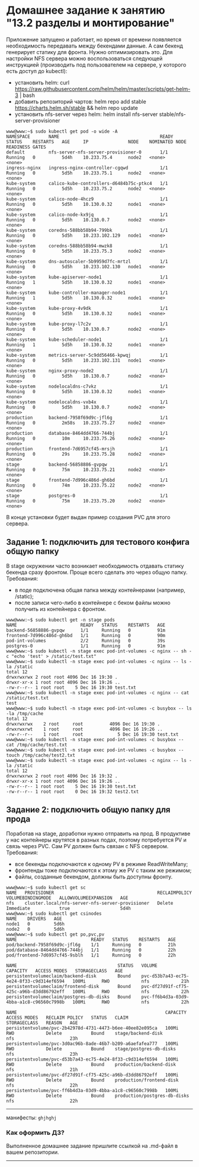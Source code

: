 # Домашнее задание к занятию "13.2 разделы и монтирование"
Приложение запущено и работает, но время от времени появляется необходимость передавать между бекендами данные. А сам бекенд генерирует статику для фронта. Нужно оптимизировать это.
Для настройки NFS сервера можно воспользоваться следующей инструкцией (производить под пользователем на сервере, у которого есть доступ до kubectl):
* установить helm: curl https://raw.githubusercontent.com/helm/helm/master/scripts/get-helm-3 | bash
* добавить репозиторий чартов: helm repo add stable https://charts.helm.sh/stable && helm repo update
* установить nfs-server через helm: helm install nfs-server stable/nfs-server-provisioner
```
www@www:~$ sudo kubectl get pod -o wide -A
NAMESPACE       NAME                                      READY   STATUS    RESTARTS   AGE     IP               NODE    NOMINATED NODE   READINESS GATES
default         nfs-server-nfs-server-provisioner-0       1/1     Running   0          5d4h    10.233.75.4      node2   <none>           <none>
ingress-nginx   ingress-nginx-controller-cgqwd            1/1     Running   0          5d5h    10.233.75.1      node2   <none>           <none>
kube-system     calico-kube-controllers-d6484b75c-ptkc4   1/1     Running   0          5d5h    10.233.75.2      node2   <none>           <none>
kube-system     calico-node-4hcz9                         1/1     Running   0          5d5h    10.130.0.32      node1   <none>           <none>
kube-system     calico-node-kx9jq                         1/1     Running   0          5d5h    10.130.0.7       node2   <none>           <none>
kube-system     coredns-588bb58b94-799bk                  1/1     Running   0          5d5h    10.233.102.129   node1   <none>           <none>
kube-system     coredns-588bb58b94-mwzk8                  1/1     Running   0          5d5h    10.233.75.3      node2   <none>           <none>
kube-system     dns-autoscaler-5b9959d7fc-mrtzl           1/1     Running   0          5d5h    10.233.102.130   node1   <none>           <none>
kube-system     kube-apiserver-node1                      1/1     Running   1          5d5h    10.130.0.32      node1   <none>           <none>
kube-system     kube-controller-manager-node1             1/1     Running   1          5d5h    10.130.0.32      node1   <none>           <none>
kube-system     kube-proxy-4v9dk                          1/1     Running   0          5d5h    10.130.0.32      node1   <none>           <none>
kube-system     kube-proxy-l7c2v                          1/1     Running   0          5d5h    10.130.0.7       node2   <none>           <none>
kube-system     kube-scheduler-node1                      1/1     Running   1          5d5h    10.130.0.32      node1   <none>           <none>
kube-system     metrics-server-5c9dd56466-kpwqj           1/1     Running   0          5d5h    10.233.102.131   node1   <none>           <none>
kube-system     nginx-proxy-node2                         1/1     Running   0          5d5h    10.130.0.7       node2   <none>           <none>
kube-system     nodelocaldns-c7vkz                        1/1     Running   0          5d5h    10.130.0.32      node1   <none>           <none>
kube-system     nodelocaldns-vxb4x                        1/1     Running   0          5d5h    10.130.0.7       node2   <none>           <none>
production      backend-7958f69d9c-jfl6g                  1/1     Running   0          2m58s   10.233.75.27     node2   <none>           <none>
production      database-8464dd4766-744bj                 1/1     Running   0          10m     10.233.75.26     node2   <none>           <none>
production      frontend-7d6957cf45-mrsjh                 1/1     Running   0          29s     10.233.75.28     node2   <none>           <none>
stage           backend-56858886-gvpqw                    1/1     Running   0          75m     10.233.75.21     node2   <none>           <none>
stage           frontend-7d996c486d-gh6bd                 1/1     Running   0          74m     10.233.75.22     node2   <none>           <none>
stage           postgres-0                                1/1     Running   0          75m     10.233.75.20     node2   <none>           <none>
```
В конце установки будет выдан пример создания PVC для этого сервера.

## Задание 1: подключить для тестового конфига общую папку
В stage окружении часто возникает необходимость отдавать статику бекенда сразу фронтом. Проще всего сделать это через общую папку. Требования:
* в поде подключена общая папка между контейнерами (например, /static);
* после записи чего-либо в контейнере с беком файлы можно получить из контейнера с фронтом.
```
www@www:~$ sudo kubectl get -n stage pods
NAME                        READY   STATUS    RESTARTS   AGE
backend-56858886-gvpqw      1/1     Running   0          91m
frontend-7d996c486d-gh6bd   1/1     Running   0          90m
pod-int-volumes             2/2     Running   0          39s
postgres-0                  1/1     Running   0          91m
www@www:~$ sudo kubectl -n stage exec pod-int-volumes -c nginx -- sh -c "echo 'test' > /static/test.txt"
www@www:~$ sudo kubectl -n stage exec pod-int-volumes -c nginx -- ls -la /static
total 12
drwxrwxrwx 2 root root 4096 Dec 16 19:30 .
drwxr-xr-x 1 root root 4096 Dec 16 19:26 ..
-rw-r--r-- 1 root root    5 Dec 16 19:30 test.txt
www@www:~$ sudo kubectl -n stage exec pod-int-volumes -c nginx -- cat /static/test.txt
test
www@www:~$ sudo kubectl -n stage exec pod-int-volumes -c busybox -- ls -la /tmp/cache
total 12
drwxrwxrwx    2 root     root          4096 Dec 16 19:30 .
drwxrwxrwt    1 root     root          4096 Dec 16 19:26 ..
-rw-r--r--    1 root     root             5 Dec 16 19:30 test.txt
www@www:~$ sudo kubectl -n stage exec pod-int-volumes -c busybox -- cat /tmp/cache/test.txt
www@www:~$ sudo kubectl -n stage exec pod-int-volumes -c busybox -- touch /tmp/cache/test2.txt
www@www:~$ sudo kubectl -n stage exec pod-int-volumes -c nginx -- ls -la /static
total 12
drwxrwxrwx 2 root root 4096 Dec 16 19:32 .
drwxr-xr-x 1 root root 4096 Dec 16 19:26 ..
-rw-r--r-- 1 root root    5 Dec 16 19:30 test.txt
-rw-r--r-- 1 root root    0 Dec 16 19:32 test2.txt
```

## Задание 2: подключить общую папку для прода
Поработав на stage, доработки нужно отправить на прод. В продуктиве у нас контейнеры крутятся в разных подах, поэтому потребуется PV и связь через PVC. Сам PV должен быть связан с NFS сервером. Требования:
* все бекенды подключаются к одному PV в режиме ReadWriteMany;
* фронтенды тоже подключаются к этому же PV с таким же режимом;
* файлы, созданные бекендом, должны быть доступны фронту.


```
www@www:~$ sudo kubectl get sc
NAME   PROVISIONER                                       RECLAIMPOLICY   VOLUMEBINDINGMODE   ALLOWVOLUMEEXPANSION   AGE
nfs    cluster.local/nfs-server-nfs-server-provisioner   Delete          Immediate           true                   5d4h
www@www:~$ sudo kubectl get csinodes
NAME    DRIVERS   AGE
node1   0         5d6h
node2   0         5d6h 
www@www:~$ sudo kubectl get po,pvc,pv
NAME                            READY   STATUS    RESTARTS   AGE
pod/backend-7958f69d9c-jfl6g    1/1     Running   0          21h
pod/database-8464dd4766-744bj   1/1     Running   0          22h
pod/frontend-7d6957cf45-9sblh   1/1     Running   0          22h

NAME                                      STATUS   VOLUME                                     CAPACITY   ACCESS MODES   STORAGECLASS   AGE
persistentvolumeclaim/backend-disk        Bound    pvc-d53b7a43-ec75-4e24-8f33-c9d314ef6594   100Mi      RWO            nfs            21h
persistentvolumeclaim/frontend-disk       Bound    pvc-df27d91f-cf75-425c-a96b-d3dd86792eff   100Mi      RWO            nfs            22h
persistentvolumeclaim/postgres-db-disks   Bound    pvc-ff6b4d3a-03d9-4bba-a1c8-c96560c7998b   100Mi      RWO            nfs            22h

NAME                                                        CAPACITY   ACCESS MODES   RECLAIM POLICY   STATUS   CLAIM                          STORAGECLASS   REASON   AGE
persistentvolume/pvc-2b42978d-4731-4473-b6ee-40ee82e095ca   100Mi      RWO            Delete           Bound    stage/backend-disk             nfs                     23h
persistentvolume/pvc-3d0ac96b-8ade-46b7-b209-a6aefafea777   100Mi      RWO            Delete           Bound    stage/postgres-db-disks        nfs                     23h
persistentvolume/pvc-d53b7a43-ec75-4e24-8f33-c9d314ef6594   100Mi      RWO            Delete           Bound    production/backend-disk        nfs                     21h
persistentvolume/pvc-df27d91f-cf75-425c-a96b-d3dd86792eff   100Mi      RWO            Delete           Bound    production/frontend-disk       nfs                     22h
persistentvolume/pvc-ff6b4d3a-03d9-4bba-a1c8-c96560c7998b   100Mi      RWO            Delete           Bound    production/postgres-db-disks   nfs                     22h
```
---
манифесты: ` ghjhghj `
### Как оформить ДЗ?

Выполненное домашнее задание пришлите ссылкой на .md-файл в вашем репозитории.

---
